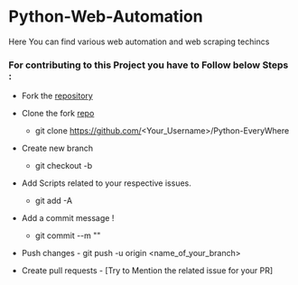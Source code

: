 # Python-Web-Automation
Here You can find various web automation and web scraping techincs



### For contributing to this Project you have to Follow below Steps :


-  Fork the [repository](https://github.com/Saicharan67/Python-EveryWhere)
  
  -  Clone the fork [repo](https://github.com/Saicharan67/Python-EveryWhere)
     - git clone https://github.com/<Your_Username>/Python-EveryWhere
  -  Create new branch 
     - git checkout -b <Your-Branch-Name>
  
  -  Add Scripts related to your respective issues.
     - git add -A
 
  -  Add a commit message !
     - git commit --m "<Added your message>"
  
  -  Push changes
    - git push -u origin <name_of_your_branch>
 
  -  Create pull requests
    - [Try to Mention the related issue for your PR]
